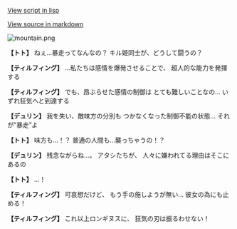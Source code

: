 [View script in lisp](../scripts/1311002.txt)

[View source in markdown](1311002.md)

![mountain.png](../images/backgrounds/mountain.png)

**【トト】**
ねぇ…暴走ってなんなの？
キル姫同士が、どうして闘うの？

**【ティルフィング】**
…私たちは感情を爆発させることで、
超人的な能力を発揮する

**【ティルフィング】**
でも、昂ぶらせた感情の制御は
とても難しいことなの…
いずれ狂気へと到達する

**【デュリン】**
我を失い、敵味方の分別も
つかなくなった制御不能の状態…
それが“暴走”よ

**【トト】**
味方も…！？
普通の人間も…襲っちゃうの！？

**【デュリン】**
残念ながらね…。
アタシたちが、
人々に嫌われてる理由はそこにあるの

**【トト】**
…！

**【ティルフィング】**
可哀想だけど、
もう手の施しようが無い…
彼女の為にも止める！

**【ティルフィング】**
これ以上ロンギヌスに、
狂気の刃は振るわせない！
